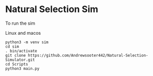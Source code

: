 # Natural Selection Sim

To run the sim

Linux and macos

```
python3 -m venv sim
cd sim
. bin/activate
git clone https://github.com/Andrewsooter442/Natural-Selection-Simulator.git
cd Scripts
python3 main.py


```